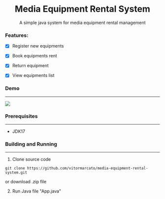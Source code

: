 <h1 align="center">Media Equipment Rental System</h1>

<p align="center">A simple java system for media equipment rental management</p>

### Features: 

- [x] Register new equipments

- [x] Book equipments rent

- [x] Return equipment 

- [x] View equipments list 
 
### Demo
---
<img src="https://media.giphy.com/media/MVX9FOVusMgjMP7owi/giphy.gif"/>

### Prerequisites
---
  - JDK17 
  
### Building and Running
 ---
  1. Clone source code 
  
  `git clone https://github.com/vitormarcato/media-equipment-rental-system.git`
  		  
   or download .zip file 
  
  2. Run Java file "App.java"
